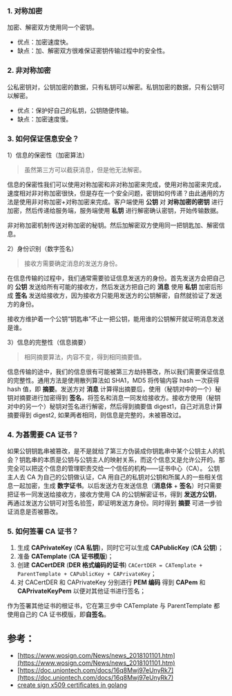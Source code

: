 ### 1. 对称加密
加密、解密双方使用同一个密钥。
- 优点：加密速度快。
- 缺点：加、解密双方很难保证密钥传输过程中的安全性。

### 2. 非对称加密
公私密钥对，公钥加密的数据，只有私钥可以解密。私钥加密的数据，只有公钥可以解密。
- 优点：保护好自己的私钥，公钥随便传输。
- 缺点：加密速度慢。

### 3. 如何保证信息安全？

1）信息的保密性（加密算法）
> 虽然第三方可以截获消息，但是他无法解密。

信息的保密性我们可以使用对称加密和非对称加密来完成，使用对称加密来完成，速度相对非对称加密很快，但是存在一个安全问题，密钥如何传递？由此通用的方法是使用非对称加密+对称加密来完成。客户端使用 **公钥** 对 **对称加密的密钥** 进行加密，然后传递给服务端，服务端使用 **私钥** 进行解密确认密钥，开始传输数据。

非对称加密机制传送对称加密的秘钥。然后加解密双方使用同一把钥匙加、解密信息。

2）身份识别（数字签名）
> 接收方需要确定消息的发送方身份。

在信息传输的过程中，我们通常需要验证信息发送方的身份。首先发送方会把自己的 **公钥** 发送给所有可能的接收方，然后发送方把自己的 **消息** 使用 **私钥** 加密后形成 **签名** 发送给接收方，因为接收方只能用发送方的公钥解密，自然就验证了发送方的身份。

接收方维护着一个公钥“钥匙串”不止一把公钥，能用谁的公钥解开就证明消息发送是谁。

3）信息的完整性（信息摘要）
> 相同摘要算法，内容不变，得到相同摘要值。

信息传输的途中，我们的信息很有可能被第三方劫持篡改，所以我们需要保证信息的完整性。通用方法是使用散列算法如 SHA1，MD5 将传输内容 hash 一次获得 hash 值，即 **摘要**。发送方对 **消息** 计算得出摘要后，使用（秘钥对中的一个）秘钥对摘要进行加密得到 **签名**，将签名和消息一同发给接收方。接收方使用（秘钥对中的另一个）秘钥对签名进行解密，然后得到摘要值 digest1，自己对消息计算摘要得到 digest2, 如果两者相同，则信息是完整的，未被篡改过。

### 4. 为甚需要 CA 证书？
如果公钥钥匙串被篡改，是不是就给了第三方伪装成你钥匙串中某个公钥主人的机会？钥匙串的本质是公钥与公钥主人的映射关系，而这个信息又是允许公开的。那完全可以把这个信息的管理职责交给一个信任的机构——证书中心（CA）。
公钥主人去 CA 为自己的公钥做认证，CA 用自己的私钥对公钥和所属人的一些相关信息一起加密，生成 **数字证书**。以后发送方在发送信息（**消息体** + **签名**）时只需要把证书一同发送给接收方，接收方使用 CA 的公钥解密证书，得到 **发送方公钥**，再通过发送方公钥可对签名验签，即证明发送方身份。同时得到 **摘要** 可进一步验证消息是否被篡改。

### 5. 如何签署 CA 证书？

1. 生成 **CAPrivateKey** (**CA 私钥**)，同时它可以生成 **CAPublicKey** (**CA 公钥**)；
2. 准备 **CATemplate** (**CA 证书模版**)；
3. 创建 **CACertDER** (**DER 格式编码的证书**) `CACertDER = CATemplate + ParentTemplate + CAPublicKey + CAPrivateKey`；
4. 对 CACertDER 和 CAPrivateKey 分别进行 **PEM 编码** 得到 **CAPem** 和 **CAPrivateKeyPem** 以便对其他证书进行签名；

作为签署其他证书的根证书，它在第三步中 CATemplate 与 ParentTemplate 都使用自己的 CA 证书模版，即**自签名**。

## 参考：
- [https://www.wosign.com/News/news_2018101101.htm](https://www.wosign.com/News/news_2018101101.htm)
- [https://doc.uniontech.com/docs/16q8Mwj97eUnyRk7](https://doc.uniontech.com/docs/16q8Mwj97eUnyRk7)
- [create sign x509 certificates in golang](https://medium.com/@shaneutt/create-sign-x509-certificates-in-golang-8ac4ae49f903)

